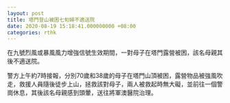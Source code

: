 ```yaml
---
layout: post
title: 塔門登山被困七旬婦不適送院
date: 2020-08-19 15:18:41.000000000 +08:00
categories: rthk
---
```


在九號烈風或暴風風力增強信號生效期間，一對母子在塔門露營被困，該名母親其後不適送院。

警方上午約7時接報，分別70歲和38歲的母子在塔門山頂被困，露營物品被強風吹走，救援人員隨後徒步上山，拯救該對母子，兩人被救起時無大礙，並前往一個警崗休息，其後該名母親感到頭暈，送往將軍澳醫院治理。
